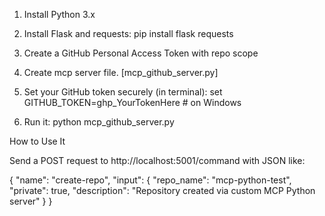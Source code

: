 1. Install Python 3.x

2. Install Flask and requests:
      pip install flask requests

3. Create a GitHub Personal Access Token with repo scope

4. Create mcp server file. [mcp_github_server.py]

5. Set your GitHub token securely (in terminal):
   set GITHUB_TOKEN=ghp_YourTokenHere  # on Windows

6. Run it:
    python mcp_github_server.py

How to Use It

Send a POST request to http://localhost:5001/command with JSON like:

{
  "name": "create-repo",
  "input": {
    "repo_name": "mcp-python-test",
    "private": true,
    "description": "Repository created via custom MCP Python server"
  }
}


